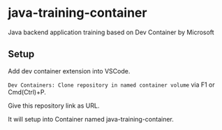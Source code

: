 # java-training-container
Java backend application training based on Dev Container by Microsoft

## Setup

Add dev container extension into VSCode.

`Dev Containers: Clone repository in named container volume` via F1 or Cmd(Ctrl)+P.

Give this repository link as URL.

It will setup into Container named java-training-container.